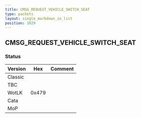 ```yaml
---
title: CMSG_REQUEST_VEHICLE_SWITCH_SEAT
type: packets
layout: single_markdown_in_list
position: 1029
---
```


## CMSG_REQUEST_VEHICLE_SWITCH_SEAT

### Status

Version    | Hex        | Comment
---------- | ---------- | ---------- 
Classic    |            |
TBC        |            |
WotLK      | 0x479      | 
Cata       |            |
MoP        |            |